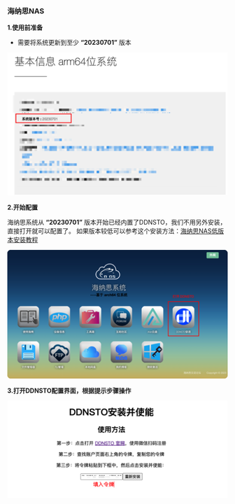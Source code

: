 ### 海纳思NAS

**1.使用前准备**

- 需要将系统更新到至少 **“20230701”** 版本

![image](./koolshare_merlin/histb2.png)

**2.开始配置**

海纳思系统从 **“20230701”** 版本开始已经内置了DDNSTO，我们不用另外安装，直接打开就可以配置了。
如果版本较低可以参考这个安装方法：[海纳思NAS低版本安装教程](/zh/guide/ddnsto/install/device/linux.md)

![image](./koolshare_merlin/histb1.png)

**3.打开DDNSTO配置界面，根据提示步骤操作**

![image](./koolshare_merlin/histb3.png)

<!-- ![image](./image/histb/3.png)

- 开始配置前我们需要在设备上接入一个U盘或者移动硬盘（图片），用作易有云的存储空间，
为了与系统更好地兼容且提高读写速度，建议将硬盘的文件系统格式化成ext4。

**2.开始配置**

海纳思系统从 **“20230701”** 版本开始已经内置了易有云，我们不用另外安装，直接打开就可以配置了。

如果版本较低可以参考这个安装方法：[海纳思NAS低版本安装教程](/zh/guide/ddnsto/install/device/linux.md)

![image](./image/histb/1.png)

![image](./image/histb/2.png)

**3.第一次打开，需要绑定设备，请查看 [易有云绑定教程](/zh/guide/linkease/install/cloud.md)。** -->
